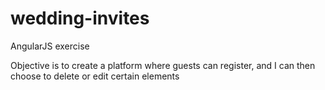 # wedding-invites
AngularJS exercise

Objective is to create a platform where guests can register, and I can then choose to delete or edit certain elements
